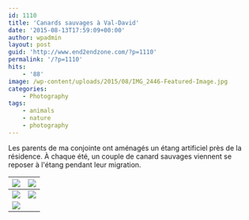 ```yaml
---
id: 1110
title: 'Canards sauvages à Val-David'
date: '2015-08-13T17:59:09+00:00'
author: wpadmin
layout: post
guid: 'http://www.end2endzone.com/?p=1110'
permalink: '/?p=1110'
hits:
    - '88'
image: /wp-content/uploads/2015/08/IMG_2446-Featured-Image.jpg
categories:
    - Photography
tags:
    - animals
    - nature
    - photography
---
```


Les parents de ma conjointe ont aménagés un étang artificiel près de la résidence. À chaque été, un couple de canard sauvages viennent se reposer à l'étang pendant leur migration.

| [![](https://www.end2endzone.com/wp-content/uploads/2015/08/IMG_2446_e2ez-672x448.jpg)](https://www.flickr.com/photos/154618444@N05/37538053182/in/album-72157686816329321/) | [![](https://www.end2endzone.com/wp-content/uploads/2015/08/IMG_2488_e2ez-672x448.jpg)](https://www.flickr.com/photos/154618444@N05/37538049222/in/album-72157686816329321/) |
|---|---|
| [![](https://www.end2endzone.com/wp-content/uploads/2015/08/IMG_2526_e2ez-672x448.jpg)](https://www.flickr.com/photos/154618444@N05/37538046922/in/album-72157686816329321/) | [![](https://www.end2endzone.com/wp-content/uploads/2015/08/IMG_2549_e2ez-672x448.jpg)](https://www.flickr.com/photos/154618444@N05/36900405873/in/album-72157686816329321/) |
| [![](https://www.end2endzone.com/wp-content/uploads/2015/08/IMG_2567_e2ez-672x448.jpg)](https://www.flickr.com/photos/154618444@N05/37538045602/in/album-72157686816329321/) |  |